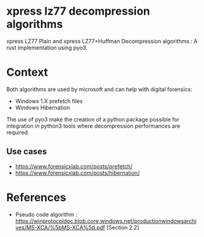 # xpress lz77 decompression algorithms
xpress LZ77 Plain and xpress LZ77+Huffman Decompression algorithms : A rust implementation using pyo3.

# Context
Both algorithms are used by microsoft and can help with digital forensics:

- Windows 1.X prefetch files
- Windows Hibernation

The use of pyo3 make the creation of a python package possible for integration in python3 tools where decompression performances are required.

## Use cases

- https://www.forensicxlab.com/posts/prefetch/
- https://www.forensicxlab.com/posts/hibernation/


# References

- Pseudo code algorithm : https://winprotocoldoc.blob.core.windows.net/productionwindowsarchives/MS-XCA/%5bMS-XCA%5d.pdf [Section 2.2]
